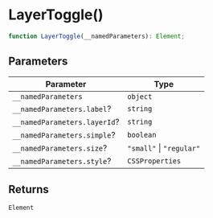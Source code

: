 # LayerToggle()

```ts
function LayerToggle(__namedParameters): Element;
```

## Parameters

| Parameter                    | Type                     |
| ---------------------------- | ------------------------ |
| `__namedParameters`          | `object`                 |
| `__namedParameters.label`?   | `string`                 |
| `__namedParameters.layerId`? | `string`                 |
| `__namedParameters.simple`?  | `boolean`                |
| `__namedParameters.size`?    | `"small"` \| `"regular"` |
| `__namedParameters.style`?   | `CSSProperties`          |

## Returns

`Element`
